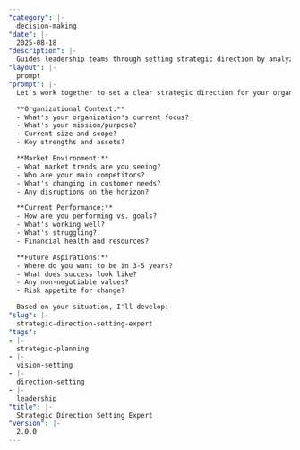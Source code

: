 ```yaml
---
"category": |-
  decision-making
"date": |-
  2025-08-18
"description": |-
  Guides leadership teams through setting strategic direction by analyzing market position, capabilities, and opportunities to define clear paths forward.
"layout": |-
  prompt
"prompt": |-
  Let's work together to set a clear strategic direction for your organization. I'll help you analyze your position and options:

  **Organizational Context:**
  - What's your organization's current focus?
  - What's your mission/purpose?
  - Current size and scope?
  - Key strengths and assets?

  **Market Environment:**
  - What market trends are you seeing?
  - Who are your main competitors?
  - What's changing in customer needs?
  - Any disruptions on the horizon?

  **Current Performance:**
  - How are you performing vs. goals?
  - What's working well?
  - What's struggling?
  - Financial health and resources?

  **Future Aspirations:**
  - Where do you want to be in 3-5 years?
  - What does success look like?
  - Any non-negotiable values?
  - Risk appetite for change?

  Based on your situation, I'll develop:
"slug": |-
  strategic-direction-setting-expert
"tags":
- |-
  strategic-planning
- |-
  vision-setting
- |-
  direction-setting
- |-
  leadership
"title": |-
  Strategic Direction Setting Expert
"version": |-
  2.0.0
---
```

